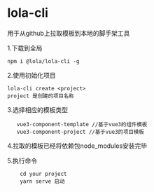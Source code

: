 # lola-cli
用于从github上拉取模板到本地的脚手架工具 

1.下载到全局
```
npm i @lola/lola-cli -g
```

2.使用初始化项目
```
lola-cli create <project>
project 是创建的项目名称
```

3.选择相应的模板类型
```
   vue3-component-template //基于vue3的组件模板
   vue3-component-project //基于vue3的项目模板
```

4.拉取的模板已经将依赖包node_modules安装完毕


5.执行命令
```
    cd your project
    yarn serve 启动
```
